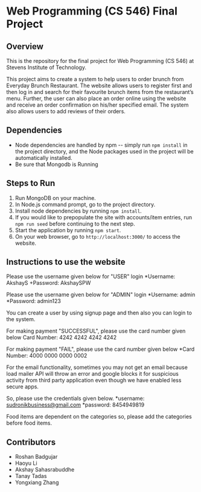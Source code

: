 # Web Programming (CS 546) Final Project
## Overview
This is the repository for the final project for Web Programming (CS 546) at Stevens Institute of Technology.

This project aims to create a system to help users to order brunch from Everyday Brunch Restaurant. The website allows users to register first and then log in and search for their favourite brunch items from the restaurant’s menu. Further, the user can also place an order online using the website and receive an order confirmation on his/her specified email. The system also allows users to add reviews of their orders.

## Dependencies
* Node dependencies are handled by npm -- simply run `npm install` in the project directory, and the Node packages used in the project will be automatically installed.
* Be sure that Mongodb is Running

## Steps to Run
1. Run MongoDB on your machine.
2. In Node.js command prompt, go to the project directory.
3. Install node dependencies by running `npm install`.
4. If you would like to prepopulate the site with accounts/item entries, run `npm run seed` before continuing to the next step.
5. Start the application by running `npm start`.
6. On your web browser, go to `http://localhost:3000/` to access the website.

## Instructions to use the website
Please use the username given below for "USER" login 
*Username: AkshayS
+Password: AkshaySPW

Please use the username given below for "ADMIN" login 
*Username: admin
*Password: admin123

You can create a user by using signup page and then also you can login to the system.

For making payment "SUCCESSFUL", please use the card number given below
Card Number: 4242 4242 4242 4242


For making payment "FAIL", please use the card number given below
*Card Number: 4000 0000 0000 0002

For the email functionality, sometimes you may not get an email because load mailer API will throw an error and google blocks it for suspicious activity from third party application even though we have enabled less secure apps. 

So, please use the credentials given below.
*username: sudronikbusiness@gmail.com
*password: 8454949819

Food items are dependent on the categories so, please add the categories before food items.

## Contributors
* Roshan Badgujar
* Haoyu Li
* Akshay Sahasrabuddhe
* Tanay Tadas
* Yongxiang Zhang
